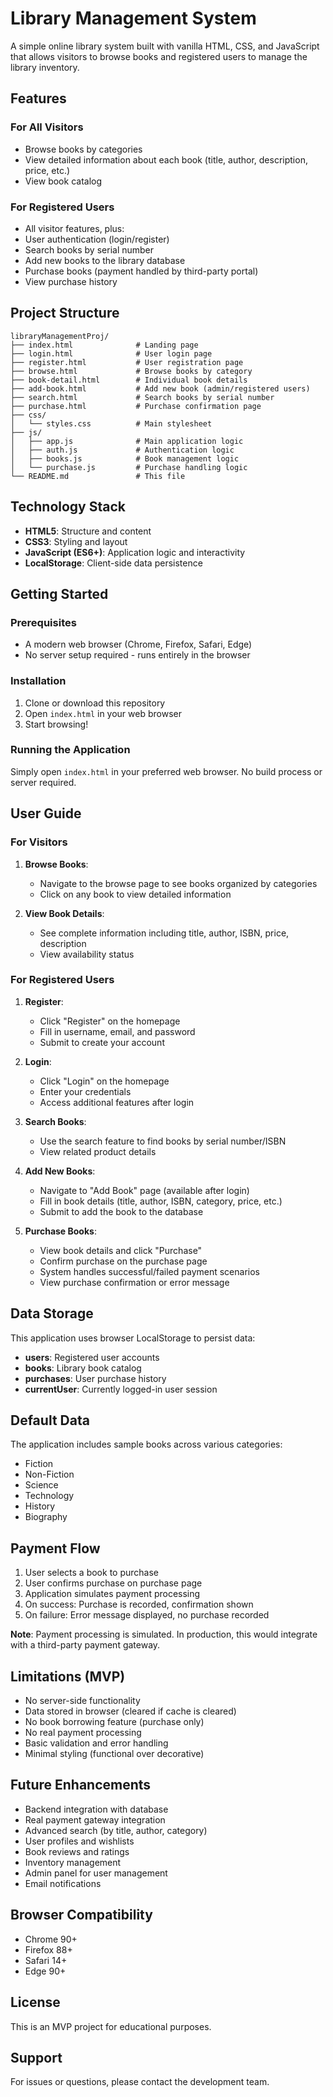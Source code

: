 # Library Management System

A simple online library system built with vanilla HTML, CSS, and JavaScript that allows visitors to browse books and registered users to manage the library inventory.

## Features

### For All Visitors
- Browse books by categories
- View detailed information about each book (title, author, description, price, etc.)
- View book catalog

### For Registered Users
- All visitor features, plus:
- User authentication (login/register)
- Search books by serial number
- Add new books to the library database
- Purchase books (payment handled by third-party portal)
- View purchase history

## Project Structure

```
libraryManagementProj/
├── index.html              # Landing page
├── login.html              # User login page
├── register.html           # User registration page
├── browse.html             # Browse books by category
├── book-detail.html        # Individual book details
├── add-book.html           # Add new book (admin/registered users)
├── search.html             # Search books by serial number
├── purchase.html           # Purchase confirmation page
├── css/
│   └── styles.css          # Main stylesheet
├── js/
│   ├── app.js              # Main application logic
│   ├── auth.js             # Authentication logic
│   ├── books.js            # Book management logic
│   └── purchase.js         # Purchase handling logic
└── README.md               # This file
```

## Technology Stack

- **HTML5**: Structure and content
- **CSS3**: Styling and layout
- **JavaScript (ES6+)**: Application logic and interactivity
- **LocalStorage**: Client-side data persistence

## Getting Started

### Prerequisites
- A modern web browser (Chrome, Firefox, Safari, Edge)
- No server setup required - runs entirely in the browser

### Installation

1. Clone or download this repository
2. Open `index.html` in your web browser
3. Start browsing!

### Running the Application

Simply open `index.html` in your preferred web browser. No build process or server required.

## User Guide

### For Visitors

1. **Browse Books**:
   - Navigate to the browse page to see books organized by categories
   - Click on any book to view detailed information

2. **View Book Details**:
   - See complete information including title, author, ISBN, price, description
   - View availability status

### For Registered Users

1. **Register**:
   - Click "Register" on the homepage
   - Fill in username, email, and password
   - Submit to create your account

2. **Login**:
   - Click "Login" on the homepage
   - Enter your credentials
   - Access additional features after login

3. **Search Books**:
   - Use the search feature to find books by serial number/ISBN
   - View related product details

4. **Add New Books**:
   - Navigate to "Add Book" page (available after login)
   - Fill in book details (title, author, ISBN, category, price, etc.)
   - Submit to add the book to the database

5. **Purchase Books**:
   - View book details and click "Purchase"
   - Confirm purchase on the purchase page
   - System handles successful/failed payment scenarios
   - View purchase confirmation or error message

## Data Storage

This application uses browser LocalStorage to persist data:
- **users**: Registered user accounts
- **books**: Library book catalog
- **purchases**: User purchase history
- **currentUser**: Currently logged-in user session

## Default Data

The application includes sample books across various categories:
- Fiction
- Non-Fiction
- Science
- Technology
- History
- Biography

## Payment Flow

1. User selects a book to purchase
2. User confirms purchase on purchase page
3. Application simulates payment processing
4. On success: Purchase is recorded, confirmation shown
5. On failure: Error message displayed, no purchase recorded

**Note**: Payment processing is simulated. In production, this would integrate with a third-party payment gateway.

## Limitations (MVP)

- No server-side functionality
- Data stored in browser (cleared if cache is cleared)
- No book borrowing feature (purchase only)
- No real payment processing
- Basic validation and error handling
- Minimal styling (functional over decorative)

## Future Enhancements

- Backend integration with database
- Real payment gateway integration
- Advanced search (by title, author, category)
- User profiles and wishlists
- Book reviews and ratings
- Inventory management
- Admin panel for user management
- Email notifications

## Browser Compatibility

- Chrome 90+
- Firefox 88+
- Safari 14+
- Edge 90+

## License

This is an MVP project for educational purposes.

## Support

For issues or questions, please contact the development team.
